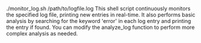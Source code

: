  ./monitor_log.sh /path/to/logfile.log
This shell script continuously monitors the specified log file, printing new entries in real-time. It also performs basic analysis by searching for the keyword 'error' in each log entry and printing the entry if found. You can modify the analyze_log function to perform more complex analysis as needed.
